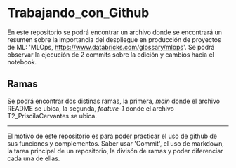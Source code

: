 # Trabajando_con_Github

En este repositorio se podrá encontrar un archivo donde se encontrará un resumen sobre la importancia del despliegue en producción de proyectos de ML: 'MLOps, https://www.databricks.com/glossary/mlops'.
Se podrá observar la ejecución de 2 commits sobre la edición y cambios hacia el notebook. 

## Ramas
Se podrá encontrar dos distinas ramas, la primera, *main* donde el archivo README se ubica, la segunda, *feature-1* donde el archivo T2_PriscilaCervantes se ubica.

---

El motivo de este repositorio es para poder practicar el uso de github de sus funciones y complementos. Saber usar 'Commit', el uso de markdown, la tarea principal de un repositorio, la divisón de ramas y poder diferenciar cada una de ellas.